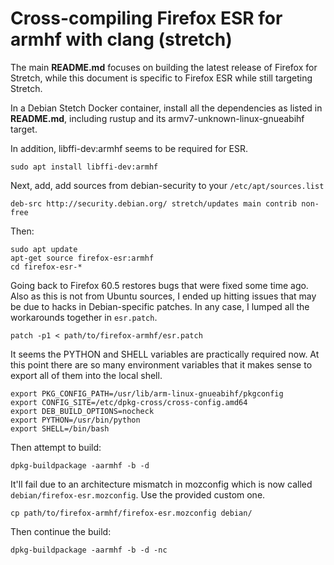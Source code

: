 # Cross-compiling Firefox ESR for armhf with clang (stretch)

The main **README.md** focuses on building the latest release of
Firefox for Stretch, while this document is specific to Firefox
ESR while still targeting Stretch.

In a Debian Stetch Docker container, install all the dependencies
as listed in **README.md**, including rustup and its armv7-unknown-linux-gnueabihf target.

In addition, libffi-dev:armhf seems to be required for ESR.

    sudo apt install libffi-dev:armhf

Next, add, add sources from debian-security to your `/etc/apt/sources.list`

    deb-src http://security.debian.org/ stretch/updates main contrib non-free

Then:

    sudo apt update
    apt-get source firefox-esr:armhf
    cd firefox-esr-*

Going back to Firefox 60.5 restores bugs that were fixed some time ago.
Also as this is not from Ubuntu sources, I ended up hitting
issues that may be due to hacks in Debian-specific patches. In any case,
I lumped all the workarounds together in `esr.patch`.

    patch -p1 < path/to/firefox-armhf/esr.patch

It seems the PYTHON and SHELL variables are practically required now.
At this point there are so many environment variables that it makes
sense to export all of them into the local shell.

    export PKG_CONFIG_PATH=/usr/lib/arm-linux-gnueabihf/pkgconfig
    export CONFIG_SITE=/etc/dpkg-cross/cross-config.amd64
    export DEB_BUILD_OPTIONS=nocheck
    export PYTHON=/usr/bin/python
    export SHELL=/bin/bash

Then attempt to build:

    dpkg-buildpackage -aarmhf -b -d

It'll fail due to an architecture mismatch in mozconfig which
is now called `debian/firefox-esr.mozconfig`. Use the provided
custom one.

    cp path/to/firefox-armhf/firefox-esr.mozconfig debian/

Then continue the build:

    dpkg-buildpackage -aarmhf -b -d -nc
